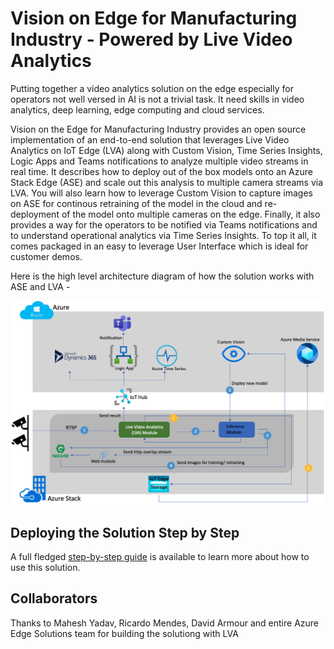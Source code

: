 # Vision on Edge for Manufacturing Industry - Powered by Live Video Analytics 

Putting together a video analytics solution on the edge especially for operators not well versed in AI is not a trivial task. It need skills in video analytics, deep learning, edge computing and cloud services. 

Vision on the Edge for Manufacturing Industry provides an open source implementation of an end-to-end solution that leverages Live Video Analytics on IoT Edge (LVA) along with Custom Vision, Time Series Insights, Logic Apps and Teams notifications to analyze multiple video streams in real time. It describes how to deploy out of the box models onto an Azure Stack Edge (ASE) and scale out this analysis to multiple camera streams via LVA. You will also learn how to leverage Custom Vision to capture images on ASE for continous retraining of the model in the cloud and re-deployment of the model onto multiple cameras on the edge. Finally, it also provides a way for the operators to be notified via Teams notifications and to understand operational analytics via Time Series Insights. To top it all, it comes packaged in an easy to leverage User Interface which is ideal for customer demos.

Here is the high level architecture diagram of how the solution works with ASE and LVA -


<img src="../../images/LVA_nginx.png" width=1150px/> 



## Deploying the Solution Step by Step
A full fledged [step-by-step guide](https://github.com/Azure-Samples/azure-intelligent-edge-patterns/tree/master/factory-ai-vision) is available to learn more about how to use this solution.


## Collaborators
Thanks to Mahesh Yadav, Ricardo Mendes, David Armour and entire Azure Edge Solutions team for building the solutiong with LVA

